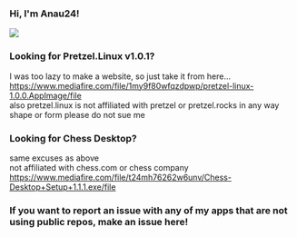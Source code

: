 ### Hi, I'm Anau24!

<img src="https://github-readme-stats.vercel.app/api?username=filStefan&show_icons=true&hide_border=true&theme=radical" />

### Looking for Pretzel.Linux v1.0.1?
I was too lazy to make a website, so just take it from here... https://www.mediafire.com/file/1my9f80wfqzdpwp/pretzel-linux-1.0.0.AppImage/file  
also pretzel.linux is not affiliated with pretzel or pretzel.rocks in any way shape or form please do not sue me

### Looking for Chess Desktop?
same excuses as above  
not affiliated with chess.com or chess company  
https://www.mediafire.com/file/t24mh76262w6unv/Chess-Desktop+Setup+1.1.1.exe/file


### If you want to report an issue with any of my apps that are not using public repos, make an issue here!
